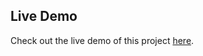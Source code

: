 ## Live Demo
Check out the live demo of this project [here](https://divyakorukond.github.io/my_portfolio/).

